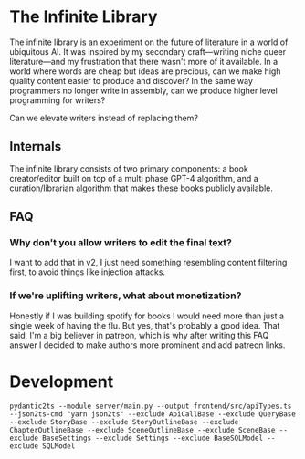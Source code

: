 # The Infinite Library
The infinite library is an experiment on the future of literature in a world of ubiquitous AI.
It was inspired by my secondary craft—writing niche queer literature—and my frustration that
there wasn't more of it available. In a world where words are cheap but ideas are precious,
can we make high quality content easier to produce and discover? In the same way programmers
no longer write in assembly, can we produce higher level programming for writers?

Can we elevate writers instead of replacing them?

## Internals

The infinite library consists of two primary components: a book creator/editor built on top
of a multi phase GPT-4 algorithm, and a curation/librarian algorithm that makes these books
publicly available.

##  FAQ
### Why don't you allow writers to edit the final text?
I want to add that in v2, I just need something resembling content filtering first, to avoid
things like injection attacks.

### If we're uplifting writers, what about monetization?
Honestly if I was building spotify for books I would need more than just a single week of
having the flu. But yes, that's probably a good idea. That said, I'm a big believer in
patreon, which is why after writing this FAQ answer I decided to make authors more prominent
and add patreon links.





# Development

```
pydantic2ts --module server/main.py --output frontend/src/apiTypes.ts --json2ts-cmd "yarn json2ts" --exclude ApiCallBase --exclude QueryBase --exclude StoryBase --exclude StoryOutlineBase --exclude ChapterOutlineBase --exclude SceneOutlineBase --exclude SceneBase --exclude BaseSettings --exclude Settings --exclude BaseSQLModel --exclude SQLModel
```
